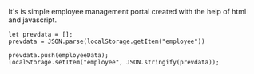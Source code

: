 It's is simple employee management portal created with the help of html and javascript.
    
    let prevdata = [];
    prevdata = JSON.parse(localStorage.getItem("employee"))

    prevdata.push(employeeData);
    localStorage.setItem("employee", JSON.stringify(prevdata));